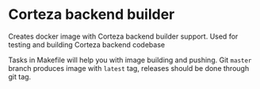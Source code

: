 # Corteza backend builder

Creates docker image with Corteza backend builder support. 
Used for testing and building Corteza backend codebase

Tasks in Makefile will help you with image building and pushing.
Git `master` branch produces image with `latest` tag, 
releases should be done through git tag.
